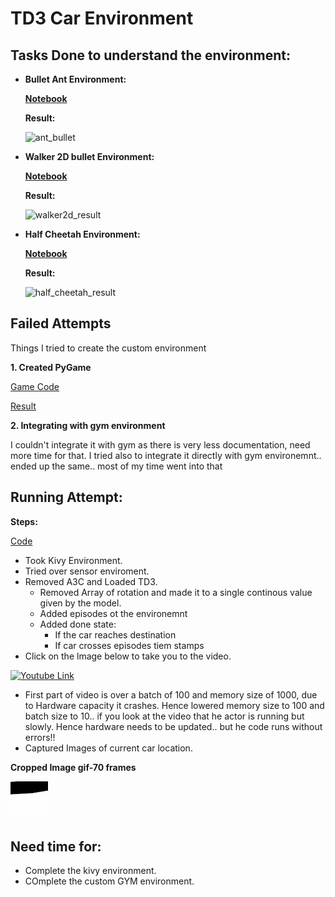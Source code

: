 # TD3 Car Environment 

## Tasks Done to understand the environment:

* **Bullet Ant Environment:**

  [**Notebook**](Reinforcement_learning_Ant_Bullet_Environment_.ipynb)
  
  **Result:**
  
  ![ant_bullet](Assets/ant_bullet.gif)

* **Walker 2D bullet Environment:**

  [**Notebook**](Reinforcement_learning_Walker2D_Bullet_Environment_.ipynb)
  
  **Result:**
  
  ![walker2d_result](Assets/walker_bullet.gif)

* **Half Cheetah Environment:**

  [**Notebook**](Reinforcement_learning_Half_Cheetah_Bullet_Environment_.ipynb)
  
  **Result:**
   
  ![half_cheetah_result](Assets/half_cheetah.gif)

## Failed Attempts

Things I tried to create the custom environment

**1. Created PyGame**

[Game Code](Car_Game)

[Result](Car_Game/game.png)

**2. Integrating with gym environment**

I couldn't integrate it with gym as there is very less documentation, need more time for that. 
I tried also to integrate it directly with gym environemnt.. ended up the same..
most of my time went into that

## Running Attempt:

**Steps:**

[Code](Kivy_Sensor_TD3_Environment/)
* Took Kivy Environment.
* Tried over sensor enviroment.
* Removed A3C and Loaded TD3.
  * Removed Array of rotation and made it to a single continous value given by the model.
  * Added episodes ot the environemnt
  * Added done state:
    * If the car reaches destination
    * If car crosses episodes tiem stamps
 * Click on the lmage below to take you to the video.
 
 [![Youtube Link](https://img.youtube.com/vi/gV4C0P4Anew/0.jpg)](https://www.youtube.com/watch?v=gV4C0P4Anew)
 
 * First part of video is over a batch of 100 and memory size of 1000, due to Hardware capacity it crashes. Hence lowered memory size to 100 and batch size to 10.. if you look at the video that he actor is running but slowly. Hence hardware needs to be updated.. but he code runs without errors!!
 * Captured Images of current car location. 
 
 **Cropped Image gif-70 frames**
 
 ![Cropped Image](Kivy_Sensor_TD3_Environment/cropped_image.gif)

## Need time for:

* Complete the kivy environment.
* COmplete the custom GYM environment.
    
  
